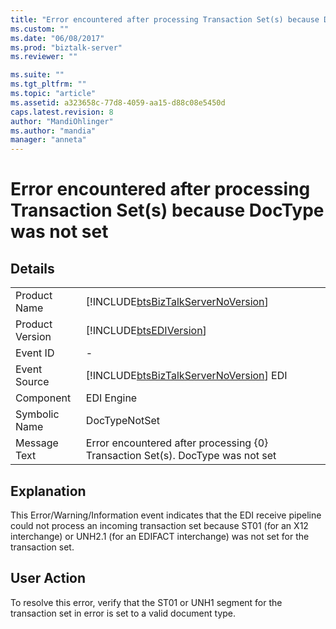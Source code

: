 ```yaml
---
title: "Error encountered after processing Transaction Set(s) because DocType was not set | Microsoft Docs"
ms.custom: ""
ms.date: "06/08/2017"
ms.prod: "biztalk-server"
ms.reviewer: ""

ms.suite: ""
ms.tgt_pltfrm: ""
ms.topic: "article"
ms.assetid: a323658c-77d8-4059-aa15-d88c08e5450d
caps.latest.revision: 8
author: "MandiOhlinger"
ms.author: "mandia"
manager: "anneta"
---
```

# Error encountered after processing Transaction Set(s) because DocType was not set
## Details  
  
|                 |                                                                                        |
|-----------------|----------------------------------------------------------------------------------------|
|  Product Name   |   [!INCLUDE[btsBizTalkServerNoVersion](../includes/btsbiztalkservernoversion-md.md)]   |
| Product Version |               [!INCLUDE[btsEDIVersion](../includes/btsediversion-md.md)]               |
|    Event ID     |                                           -                                            |
|  Event Source   | [!INCLUDE[btsBizTalkServerNoVersion](../includes/btsbiztalkservernoversion-md.md)] EDI |
|    Component    |                                       EDI Engine                                       |
|  Symbolic Name  |                                     DocTypeNotSet                                      |
|  Message Text   |     Error encountered after processing {0} Transaction Set(s). DocType was not set     |
  
## Explanation  
 This Error/Warning/Information event indicates that the EDI receive pipeline could not process an incoming transaction set because ST01 (for an X12 interchange) or UNH2.1 (for an EDIFACT interchange) was not set for the transaction set.  
  
## User Action  
 To resolve this error, verify that the ST01 or UNH1 segment for the transaction set in error is set to a valid document type.